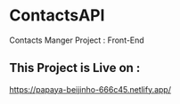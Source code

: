 # ContactsAPI

Contacts Manger Project : Front-End


## This Project is Live on :
https://papaya-beijinho-666c45.netlify.app/
